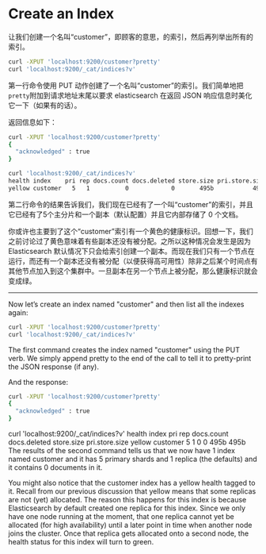 # Create an Index

让我们创建一个名叫“customer”，即顾客的意思，的索引，然后再列举出所有的索引。

```bash
curl -XPUT 'localhost:9200/customer?pretty'
curl 'localhost:9200/_cat/indices?v'
```

第一行命令使用 PUT 动作创建了一个名叫“customer”的索引。我们简单地把`pretty`附加到请求地址末尾以要求 elasticsearch 在返回 JSON 响应信息时美化它一下（如果有的话）。

返回信息如下：

```bash
curl -XPUT 'localhost:9200/customer?pretty'
{
  "acknowledged" : true
}

curl 'localhost:9200/_cat/indices?v'
health index    pri rep docs.count docs.deleted store.size pri.store.size
yellow customer   5   1          0            0       495b           495b
```

第二行命令的结果告诉我们，我们现在已经有了一个叫“customer”的索引，并且它已经有了5个主分片和一个副本（默认配置）并且它内部存储了 0 个文档。

你或许也主要到了这个“customer”索引有一个黄色的健康标识。回想一下，我们之前讨论过了黄色意味着有些副本还没有被分配。之所以这种情况会发生是因为 Elasticsearch 默认情况下只会给索引创建一个副本。而现在我们只有一个节点在运行，而还有一个副本还没有被分配（以便获得高可用性）除非之后某个时间点有其他节点加入到这个集群中。一旦副本在另一个节点上被分配，那么健康标识就会变成绿。

***

Now let’s create an index named "customer" and then list all the indexes again:

```bash
curl -XPUT 'localhost:9200/customer?pretty'
curl 'localhost:9200/_cat/indices?v'
```

The first command creates the index named "customer" using the PUT verb. We simply append pretty to the end of the call to tell it to pretty-print the JSON response (if any).

And the response:

```bash
curl -XPUT 'localhost:9200/customer?pretty'
{
  "acknowledged" : true
}
```

curl 'localhost:9200/_cat/indices?v'
health index    pri rep docs.count docs.deleted store.size pri.store.size
yellow customer   5   1          0            0       495b           495b
The results of the second command tells us that we now have 1 index named customer and it has 5 primary shards and 1 replica (the defaults) and it contains 0 documents in it.

You might also notice that the customer index has a yellow health tagged to it. Recall from our previous discussion that yellow means that some replicas are not (yet) allocated. The reason this happens for this index is because Elasticsearch by default created one replica for this index. Since we only have one node running at the moment, that one replica cannot yet be allocated (for high availability) until a later point in time when another node joins the cluster. Once that replica gets allocated onto a second node, the health status for this index will turn to green.